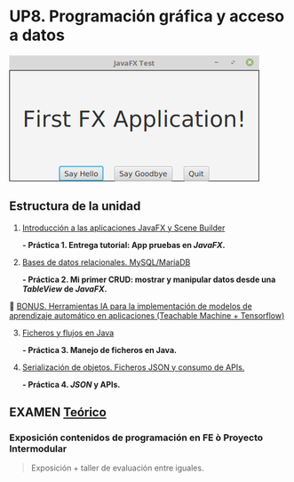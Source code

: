 # UP8. Programación gráfica y acceso a datos
![fx](fx.png)

## Estructura de la unidad
1.  [Introducción a las aplicaciones JavaFX y Scene Builder](https://pbendom3.github.io/prog-1cfgs-daw/ups/UP8/8_1_fx/index.html)

      **- Práctica 1. Entrega tutorial: App pruebas en _JavaFX_.**
   
2.  [Bases de datos relacionales. MySQL/MariaDB]()

      **- Práctica 2. Mi primer CRUD: mostrar y manipular datos desde una _TableView_ de _JavaFX_.**

🎁 [BONUS. Herramientas IA para la implementación de modelos de aprendizaje automático en aplicaciones (Teachable Machine + Tensorflow)]()

3.  [Ficheros y flujos en Java]()

      **- Práctica 3. Manejo de ficheros en Java.**
   
4.  [Serialización de objetos. Ficheros JSON y consumo de APIs.]()

      **- Práctica 4. _JSON_ y APIs.**

## EXAMEN [Teórico](EXAMEN_TEÓRICO_3aEv.pdf)

### Exposición contenidos de programación en FE ò Proyecto Intermodular

> Exposición + taller de evaluación entre iguales.
